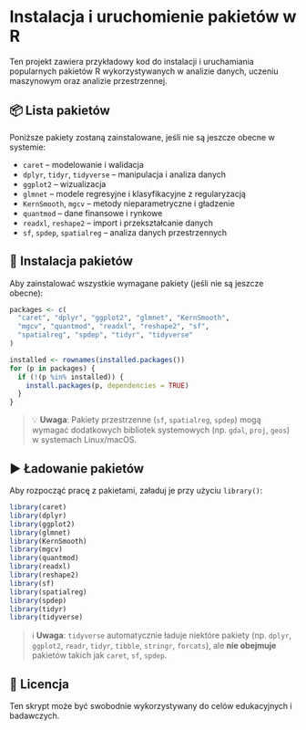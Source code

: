 
# Instalacja i uruchomienie pakietów w R

Ten projekt zawiera przykładowy kod do instalacji i uruchamiania popularnych pakietów R wykorzystywanych w analizie danych, uczeniu maszynowym oraz analizie przestrzennej.

## 📦 Lista pakietów

Poniższe pakiety zostaną zainstalowane, jeśli nie są jeszcze obecne w systemie:

- `caret` – modelowanie i walidacja
- `dplyr`, `tidyr`, `tidyverse` – manipulacja i analiza danych
- `ggplot2` – wizualizacja
- `glmnet` – modele regresyjne i klasyfikacyjne z regularyzacją
- `KernSmooth`, `mgcv` – metody nieparametryczne i gładzenie
- `quantmod` – dane finansowe i rynkowe
- `readxl`, `reshape2` – import i przekształcanie danych
- `sf`, `spdep`, `spatialreg` – analiza danych przestrzennych

## 🔧 Instalacja pakietów

Aby zainstalować wszystkie wymagane pakiety (jeśli nie są jeszcze obecne):

```r
packages <- c(
  "caret", "dplyr", "ggplot2", "glmnet", "KernSmooth",
  "mgcv", "quantmod", "readxl", "reshape2", "sf",
  "spatialreg", "spdep", "tidyr", "tidyverse"
)

installed <- rownames(installed.packages())
for (p in packages) {
  if (!(p %in% installed)) {
    install.packages(p, dependencies = TRUE)
  }
}
```

> 💡 **Uwaga**: Pakiety przestrzenne (`sf`, `spatialreg`, `spdep`) mogą wymagać dodatkowych bibliotek systemowych (np. `gdal`, `proj`, `geos`) w systemach Linux/macOS.

## ▶️ Ładowanie pakietów

Aby rozpocząć pracę z pakietami, załaduj je przy użyciu `library()`:

```r
library(caret)
library(dplyr)
library(ggplot2)
library(glmnet)
library(KernSmooth)
library(mgcv)
library(quantmod)
library(readxl)
library(reshape2)
library(sf)
library(spatialreg)
library(spdep)
library(tidyr)
library(tidyverse)
```

> ℹ️ **Uwaga**: `tidyverse` automatycznie ładuje niektóre pakiety (np. `dplyr`, `ggplot2`, `readr`, `tidyr`, `tibble`, `stringr`, `forcats`), ale **nie obejmuje** pakietów takich jak `caret`, `sf`, `spdep`.

## 📁 Licencja

Ten skrypt może być swobodnie wykorzystywany do celów edukacyjnych i badawczych.
